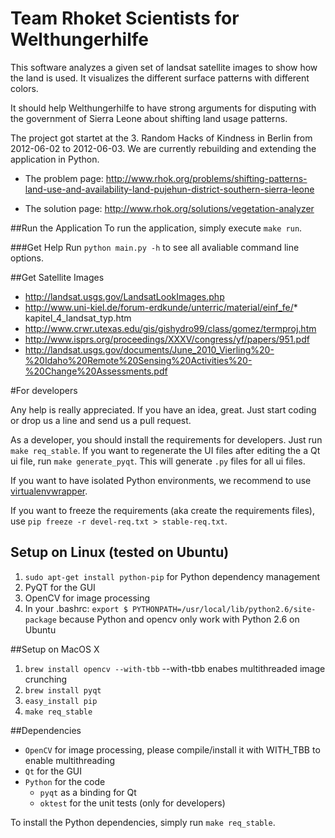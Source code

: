 # Team Rhoket Scientists for Welthungerhilfe

This software analyzes a given set of landsat satellite images to show how the land is used. It visualizes the different surface patterns with different colors.

It should help Welthungerhilfe to have strong arguments for disputing with the government of Sierra Leone about shifting land usage patterns.

The project got startet at the 3. Random Hacks of Kindness in Berlin from
2012-06-02 to 2012-06-03. We are currently rebuilding and extending the
application in Python.

* The problem page: http://www.rhok.org/problems/shifting-patterns-land-use-and-availability-land-pujehun-district-southern-sierra-leone

* The solution page: http://www.rhok.org/solutions/vegetation-analyzer


##Run the Application
To run the application, simply execute `make run`.

###Get Help
Run `python main.py -h` to see all avaliable command line options.

##Get Satellite Images

* http://landsat.usgs.gov/LandsatLookImages.php
* http://www.uni-kiel.de/forum-erdkunde/unterric/material/einf_fe/* kapitel_4_landsat_typ.htm
* http://www.crwr.utexas.edu/gis/gishydro99/class/gomez/termproj.htm
* http://www.isprs.org/proceedings/XXXV/congress/yf/papers/951.pdf
* http://landsat.usgs.gov/documents/June_2010_Vierling%20-%20Idaho%20Remote%20Sensing%20Activities%20-%20Change%20Assessments.pdf


#For developers

Any help is really appreciated. If you have an idea, great. Just start coding
or drop us a line and send us a pull request.

As a developer, you should install the requirements for developers. Just run
`make req_stable`.
If you want to regenerate the UI files after editing the a Qt ui file, run
`make generate_pyqt`.
This will generate `.py` files for all ui files.

If you want to have isolated Python environments, we recommend to use [virtualenvwrapper](http://www.doughellmann.com/projects/virtualenvwrapper/).

If you want to freeze the requirements (aka create the requirements files), use `pip freeze -r devel-req.txt > stable-req.txt`.

## Setup on Linux (tested on Ubuntu)
1. `sudo apt-get install python-pip` for Python dependency management
1. PyQT for the GUI
1. OpenCV for image processing
1. In your .bashrc: `export $ PYTHONPATH=/usr/local/lib/python2.6/site-package`
because Python and opencv only work with Python 2.6 on Ubuntu


##Setup on MacOS X
1. `brew install opencv --with-tbb` --with-tbb enabes multithreaded image
crunching
1. `brew install pyqt`
1. `easy_install pip`
1. `make req_stable`


##Dependencies
* `OpenCV` for image processing, please compile/install it with WITH_TBB to enable multithreading
* `Qt` for the GUI
* `Python` for the code
	* `pyqt` as a binding for Qt
	* `oktest` for the unit tests (only for developers)

To install the Python dependencies, simply run `make req_stable`.
